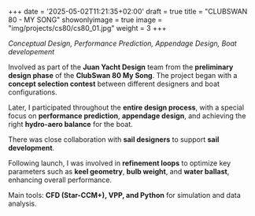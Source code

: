 +++
date = '2025-05-02T11:21:35+02:00'
draft = true
title = "CLUBSWAN 80 - MY SONG"
showonlyimage = true
image = "img/projects/cs80/cs80_01.jpg"
weight = 3
+++

*Conceptual Design, Performance Prediction, Appendage Design, Boat developement*

<!--more-->

Involved as part of the **Juan Yacht Design** team from the **preliminary design phase** of the **ClubSwan 80 My Song**. The project began with a **concept selection contest** between different designers and boat configurations.

Later, I participated throughout the **entire design process**, with a special focus on **performance prediction**, **appendage design**, and achieving the right **hydro-aero balance** for the boat.

There was close collaboration with **sail designers** to support **sail development**.

Following launch, I was involved in **refinement loops** to optimize key parameters such as **keel geometry**, **bulb weight**, and **water ballast**, enhancing overall performance.

Main tools: **CFD (Star-CCM+), VPP, and Python** for simulation and data analysis.
